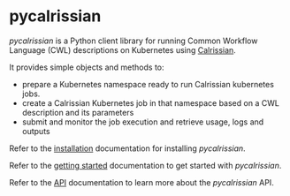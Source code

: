 # pycalrissian

_pycalrissian_ is a Python client library for running Common Workflow Language (CWL) descriptions on Kubernetes using [Calrissian](https://github.com/Duke-GCB/calrissian).

It provides simple objects and methods to:

* prepare a Kubernetes namespace ready to run Calrissian kubernetes jobs.
* create a Calrissian Kubernetes job in that namespace based on a CWL description and its parameters
* submit and monitor the job execution and retrieve usage, logs and outputs

Refer to the [installation](installation/) documentation for installing _pycalrissian_.

Refer to the [getting started](gettingstarted/) documentation to get started with _pycalrissian_.

Refer to the [API](api/pycalrissian/) documentation to learn more about the _pycalrissian_ API.
